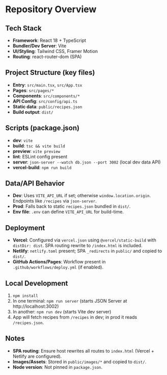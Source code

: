 # Repository Overview

## Tech Stack
- **Framework**: React 18 + TypeScript
- **Bundler/Dev Server**: Vite
- **UI/Styling**: Tailwind CSS, Framer Motion
- **Routing**: react-router-dom (SPA)

## Project Structure (key files)
- **Entry**: `src/main.tsx`, `src/App.tsx`
- **Pages**: `src/pages/*`
- **Components**: `src/components/*`
- **API Config**: `src/config/api.ts`
- **Static data**: `public/recipes.json`
- **Build output**: `dist/`

## Scripts (package.json)
- **dev**: `vite`
- **build**: `tsc && vite build`
- **preview**: `vite preview`
- **lint**: ESLint config present
- **server**: `json-server --watch db.json --port 3002` (local dev data API)
- **vercel-build**: `npm run build`

## Data/API Behavior
- **Dev**: Uses `VITE_API_URL` if set; otherwise `window.location.origin`. Endpoints like `/recipes` via `json-server`.
- **Prod**: Falls back to static `recipes.json` bundled in `dist/`.
- **Env file**: `.env` can define `VITE_API_URL` for build-time.

## Deployment
- **Vercel**: Configured via `vercel.json` using `@vercel/static-build` with `distDir: dist`. SPA routing rewrite to `/index.html` is included.
- **Netlify**: `netlify.toml` present; SPA `_redirects` in `public/` and copied to `dist/`.
- **GitHub Actions/Pages**: Workflow present in `.github/workflows/deploy.yml` (if enabled).

## Local Development
1. `npm install`
2. In one terminal: `npm run server` (starts JSON Server at http://localhost:3002)
3. In another: `npm run dev` (starts Vite dev server)
4. App will fetch recipes from `/recipes` in dev; in prod it reads `/recipes.json`.

## Notes
- **SPA routing**: Ensure host rewrites all routes to `index.html` (Vercel + Netlify are configured).
- **Images/Assets**: Stored in `public/images/*` and copied to `dist/`.
- **Node version**: Not pinned in `package.json`.
